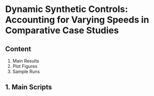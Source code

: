 # Dynamic Synthetic Controls: Accounting for Varying Speeds in Comparative Case Studies

## Content
1. Main Results
2. Plot Figures
3. Sample Runs

## 1. Main Scripts

